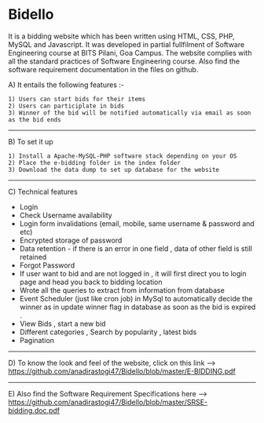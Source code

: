 Bidello
=======

It is a bidding website which has been written using HTML, CSS, PHP, MySQL and Javascript. It was developed in partial fullfilment of Software Engineering course at BITS Pilani, Goa Campus. The website complies with all the standard practices of Software Engineering course. Also find the software requirement documentation in the files on github.


A) It entails the following features :-

    1) Users can start bids for their items 
    2) Users can participlate in bids 
    3) Winner of the bid will be notified automatically via email as soon as the bid ends 
----------    
    
B) To set it up
  
    1) Install a Apache-MySQL-PHP software stack depending on your OS
    2) Place the e-bidding folder in the index folder 
    3) Download the data dump to set up database for the website 
---------- 

C) Technical features 
   * Login
   * Check Username availability
   * Login form invalidations (email, mobile, same username & password and etc)  
   * Encrypted storage of password 
   * Data retention - if there is an error in one field , data of other field is still retained
   * Forgot Password  
   * If user want to bid and are not logged in , it will first direct you to login page and head you back to bidding location
   * Wrote all the queries to extract from information from database
   * Event Scheduler (just like cron job) in MySql to automatically decide the winner as in update winner flag in database as soon as the bid is expired .
   * View Bids , start a new bid 
   * Different categories , Search by popularity , latest bids 
   * Pagination
----------   
  
D) To know the look and feel of the website, click on this link --> https://github.com/anadirastogi47/Bidello/blob/master/E-BIDDING.pdf 

----------

E) Also find the Software Requirement Specifications here --> https://github.com/anadirastogi47/Bidello/blob/master/SRSE-bidding.doc.pdf
